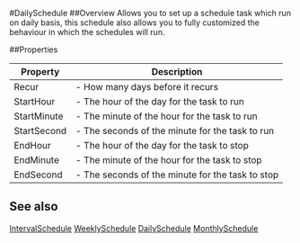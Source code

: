 #DailySchedule
##Overview
Allows you to set up a schedule task which run on daily basis, this schedule also allows you to fully customized the behaviour in which the schedules will run.


##Properties
<table class="table table-condensed table-bordered">
    <thead>
<tr>
<th>Property</th>
<th>Description</th>
</tr>
</thead>
<tbody>
<tr><td>Recur</td><td> - How many days before it recurs</td></tr>
<tr><td>StartHour</td><td> - The hour of the day for the task to run</td></tr>
<tr><td>StartMinute</td><td> - The minute of the hour for the task to run</td></tr>
<tr><td>StartSecond</td><td> - The seconds of the minute for the task to run</td></tr>
<tr><td>EndHour</td><td> - The hour of the day for the task to stop</td></tr>
<tr><td>EndMinute</td><td> - The minute of the hour for the task to stop</td></tr>
<tr><td>EndSecond</td><td> - The seconds of the minute for the task to stop</td></tr>
</tbody></table>



## See also

[IntervalSchedule](IntervalSchedule.html)
[WeeklySchedule](WeeklySchedule.html)
[DailySchedule](DailySchedule.html)
[MonthlySchedule](MonthlySchedule.html)